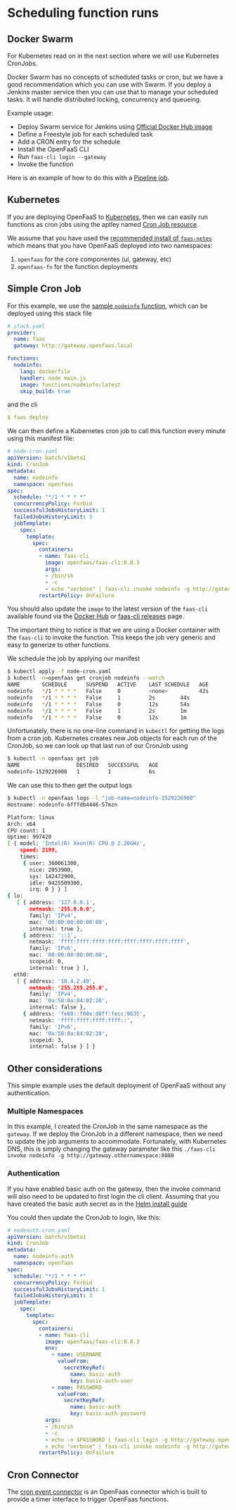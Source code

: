 # Scheduling function runs

## Docker Swarm

For Kubernetes read on in the next section where we will use Kubernetes CronJobs.

Docker Swarm has no concepts of scheduled tasks or cron, but we have a good recommendation which you can use with Swarm. If you deploy a Jenkins master service then you can use that to manage your scheduled tasks. It will handle distributed locking, concurrency and queueing.

Example usage:

* Deploy Swarm service for Jenkins using [Official Docker Hub image](https://hub.docker.com/r/jenkins/jenkins/)
* Define a Freestyle job for each scheduled task
* Add a CRON entry for the schedule
* Install the OpenFaaS CLI
* Run `faas-cli login --gateway`
* Invoke the function

Here is an example of how to do this with a [Pipeline job](https://gist.github.com/alexellis/dfa1b8790ac3d26614e342746c64cbc8).

## Kubernetes

If you are deploying OpenFaaS to [Kubernetes][k8s], then we can easily run functions as cron jobs using the aptley named [Cron Job resource][k8scron].

We assume that you have used the [recommended install of `faas-netes`][faasdeploy] which means that you have OpenFaaS deployed into two namespaces:

1.  `openfaas` for the core componentes (ui, gateway, etc)
2.  `openfaas-fn` for the function deployments

## Simple Cron Job

For this example, we use the [sample `nodeinfo` function][nodeinfo], which can be deployed using this stack file

```yaml
# stack.yaml
provider:
  name: faas
  gateway: http://gateway.openfaas.local

functions:
  nodeinfo:
    lang: dockerfile
    handler: node main.js
    image: functions/nodeinfo:latest
    skip_build: true
```

and the cli

```yaml
$ faas deploy
```

We can then define a Kubernetes cron job to call this function every minute using this manifest file:

```yaml
# node-cron.yaml
apiVersion: batch/v1beta1
kind: CronJob
metadata:
  name: nodeinfo
  namespace: openfaas
spec:
  schedule: "*/1 * * * *"
  concurrencyPolicy: Forbid
  successfulJobsHistoryLimit: 1
  failedJobsHistoryLimit: 3
  jobTemplate:
    spec:
      template:
        spec:
          containers:
          - name: faas-cli
            image: openfaas/faas-cli:0.8.3
            args:
            - /bin/sh
            - -c
            - echo "verbose" | faas-cli invoke nodeinfo -g http://gateway.openfaas:8080
          restartPolicy: OnFailure
```

You should also update the `image` to the latest version of the `faas-cli` available found via the [Docker Hub](https://hub.docker.com/r/openfaas/faas-cli/tags/) or [faas-cli releases](https://github.com/openfaas/faas-cli/releases) page.

The important thing to notice is that we are using a Docker container with the `faas-cli` to invoke the function. This keeps the job very generic and easy to generize to other functions.

We schedule the job by applying our manifest

```sh
$ kubectl apply -f node-cron.yaml
$ kubectl -n=openfaas get cronjob nodeinfo --watch
NAME       SCHEDULE      SUSPEND   ACTIVE    LAST SCHEDULE   AGE
nodeinfo   */1 * * * *   False     0         <none>          42s
nodeinfo   */1 * * * *   False     1         2s        44s
nodeinfo   */1 * * * *   False     0         12s       54s
nodeinfo   */1 * * * *   False     1         2s        1m
nodeinfo   */1 * * * *   False     0         12s       1m
```

Unfortunately, there is no one-line command in `kubectl` for getting the logs from a cron job. Kubernetes creates new Job objects for each run of the CronJob, so we can look up that last run of our CronJob using

```sh
$ kubectl -n openfaas get job
NAME                  DESIRED   SUCCESSFUL   AGE
nodeinfo-1529226900   1         1            6s
```

We can use this to then get the output logs

```sh
$ kubectl -n openfaas logs -l "job-name=nodeinfo-1529226900"
Hostname: nodeinfo-6fffdb4446-57mzn

Platform: linux
Arch: x64
CPU count: 1
Uptime: 997420
[ { model: 'Intel(R) Xeon(R) CPU @ 2.20GHz',
    speed: 2199,
    times:
     { user: 360061300,
       nice: 2053900,
       sys: 142472900,
       idle: 9425509300,
       irq: 0 } } ]
{ lo:
   [ { address: '127.0.0.1',
       netmask: '255.0.0.0',
       family: 'IPv4',
       mac: '00:00:00:00:00:00',
       internal: true },
     { address: '::1',
       netmask: 'ffff:ffff:ffff:ffff:ffff:ffff:ffff:ffff',
       family: 'IPv6',
       mac: '00:00:00:00:00:00',
       scopeid: 0,
       internal: true } ],
  eth0:
   [ { address: '10.4.2.40',
       netmask: '255.255.255.0',
       family: 'IPv4',
       mac: '0a:58:0a:04:02:28',
       internal: false },
     { address: 'fe80::f08e:d8ff:fecc:9635',
       netmask: 'ffff:ffff:ffff:ffff::',
       family: 'IPv6',
       mac: '0a:58:0a:04:02:28',
       scopeid: 3,
       internal: false } ] }
```

## Other considerations

This simple example uses the default deployment of OpenFaaS without any authentication.

### Multiple Namespaces

In this example, I created the CronJob in the same namespace as the `gateway`. If we deploy the CronJob in a different namespace, then we need to update the job arguments to accommodate. Fortunately, with Kubernetes DNS, this is simply changing the gateway parameter like this `./faas-cli invoke nodeinfo -g http://gateway.othernamespace:8080`

### Authentication

If you have enabled basic auth on the gateway, then the invoke command will also need to be updated to first login the cli client. Assuming that you have created the basic auth secret as in the [Helm install guide](https://github.com/openfaas/faas-netes/tree/master/chart/openfaas#secure-the-gateway-administrative-api-and-ui-with-basic-auth)

You could then update the CronJob to login, like this:

```yaml
# nodeauth-cron.yaml
apiVersion: batch/v1beta1
kind: CronJob
metadata:
  name: nodeinfo-auth
  namespace: openfaas
spec:
  schedule: "*/1 * * * *"
  concurrencyPolicy: Forbid
  successfulJobsHistoryLimit: 1
  failedJobsHistoryLimit: 3
  jobTemplate:
    spec:
      template:
        spec:
          containers:
          - name: faas-cli
            image: openfaas/faas-cli:0.8.3
            env:
              - name: USERNAME
                valueFrom:
                  secretKeyRef:
                    name: basic-auth
                    key: basic-auth-user
              - name: PASSWORD
                valueFrom:
                  secretKeyRef:
                    name: basic-auth
                    key: basic-auth-password
            args:
            - /bin/sh
            - -c
            - echo -n $PASSWORD | faas-cli login -g http://gateway.openfaas:8080 -u $USERNAME --password-stdin
            - echo "verbose" | faas-cli invoke nodeinfo -g http://gateway.openfaas:8080
          restartPolicy: OnFailure
```

[k8s]: https://kubernetes.io/ "Kubernetes"
[k8scron]: https://kubernetes.io/docs/concepts/workloads/controllers/cron-jobs/ "Kuberenetes CRON Jobs"
[k8sjob]: https://kubernetes.io/docs/concepts/workloads/controllers/cron-jobs/ "Kuberenetes Jobs"
[faasdeploy]: https://github.com/openfaas/faas-netes/tree/master/chart/openfaas#deploy-openfaas
[nodeinfo]: https://github.com/openfaas/faas/tree/master/sample-functions/NodeInfo

## Cron Connector

The [cron event connector](https://github.com/zeerorg/cron-connector) is an OpenFaas connector which is built to provide a timer interface to trigger OpenFaas functions.
